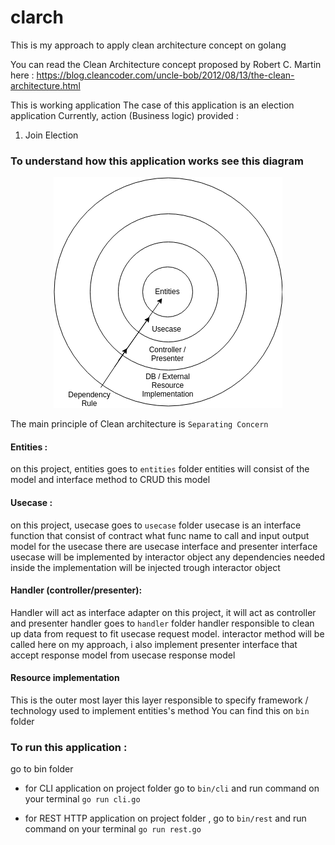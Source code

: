 # clarch
This is my approach to apply clean architecture concept on golang

You can read the Clean Architecture concept proposed by Robert C. Martin here : 
https://blog.cleancoder.com/uncle-bob/2012/08/13/the-clean-architecture.html

This is working application
The case of this application is an election application
Currently, action (Business logic) provided :
1. Join Election 

### To understand how this application works see this diagram
<p align="center">
  <img src="https://github.com/leemov/clarch/blob/master/files/Clean%20Arch%20Diagram.png">
</p>

The main principle of Clean architecture is `Separating Concern`

#### Entities : 
on this project, entities goes to `entities` folder
entities will consist of the model and interface method to CRUD this model

#### Usecase : 
on this project, usecase goes to `usecase` folder
usecase is an interface function that consist of contract what func name to call and input output model for the usecase 
there are usecase interface and presenter interface
usecase will be implemented by interactor object
any dependencies needed inside the implementation will be injected trough interactor object

#### Handler (controller/presenter): 
Handler will act as interface adapter
on this project, it will act as controller and presenter
handler goes to `handler` folder
handler responsible to clean up data from request to fit usecase request model. 
interactor method will be called here
on my approach, i also implement presenter interface that accept response model from usecase response model

#### Resource implementation
This is the outer most layer
this layer responsible to specify framework / technology used to implement entities's method
You can find this on `bin` folder

### To run this application : 
go to bin folder
- for CLI application 
on project folder go to `bin/cli` and run command on your terminal
`go run cli.go`

- for REST HTTP application 
on project folder , go to `bin/rest` and run command on your terminal
`go run rest.go`
